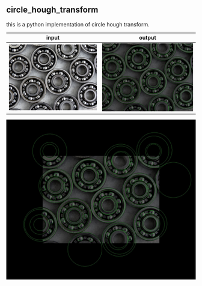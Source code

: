 ## circle_hough_transform
this is a python implementation of circle hough transform.

input             |  output
:-------------------------:|:-------------------------:
![](https://github.com/samrere/circle_hough_transform/blob/master/images/bearing.jpg)  |  ![](https://github.com/samrere/circle_hough_transform/blob/master/images/bearing_cropped_output.jpg)  
<p align="center">
  <img src="https://github.com/samrere/circle_hough_transform/blob/master/images/bearing_padded_output.jpg">
</p>  
